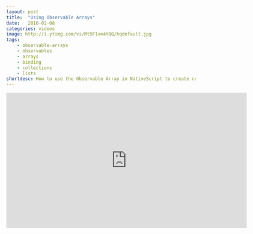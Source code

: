 ```yaml
---
layout: post
title:  "Using Observable Arrays"
date:   2016-02-08
categories: videos
image: http://i.ytimg.com/vi/Mt5F1xe4tQQ/hqdefault.jpg
tags: 
    - observable-arrays
    - observables
    - arrays
    - binding
    - collections
    - lists
shortdesc: How to use the Observable Array in NativeScript to create collections of items that are bound to a user interface.
---
```

<iframe width="640" height="360" src="https://www.youtube.com/embed/Mt5F1xe4tQQ" frameborder="0" allowfullscreen></iframe>